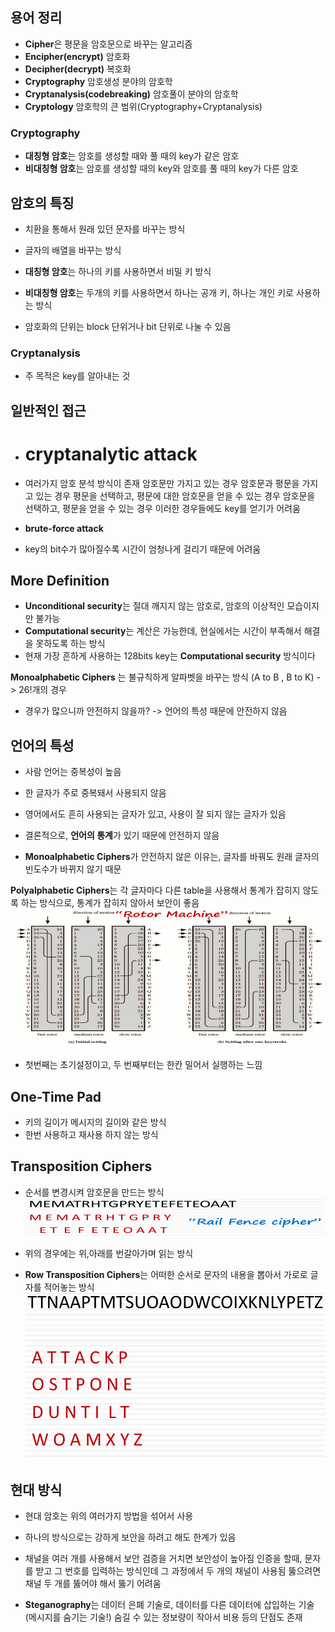 ## 용어 정리
- **Cipher**은 평문을 암호문으로 바꾸는 알고리즘
- **Encipher(encrypt)** 암호화
- **Decipher(decrypt)** 복호화
- **Cryptography** 암호생성 분야의 암호학
- **Cryptanalysis(codebreaking)** 암호풀이 분야의 암호학
- **Cryptology** 암호학의 큰 범위(Cryptography+Cryptanalysis)

### Cryptography
- **대칭형 암호**는 암호를 생성할 때와 풀 때의 key가 같은 암호
- **비대칭형 암호**는 암호를 생성할 때의 key와 암호를 풀 때의 key가 다른 암호

## 암호의 특징
- 치환을 통해서 원래 있던 문자를 바꾸는 방식
- 글자의 배열을 바꾸는 방식

- **대칭형 암호**는 하나의 키를 사용하면서 비밀 키 방식
- **비대칭형 암호**는 두개의 키를 사용하면서 하나는 공개 키, 하나는 개인 키로 사용하는 방식

- 암호화의 단위는 block 단위거나 bit 단위로 나눌 수 있음

### Cryptanalysis
- 주 목적은 key를 알아내는 것
## 일반적인 접근
- # **cryptanalytic attack**
- 여러가지 암호 분석 방식이 존재
	암호문만 가지고 있는 경우 
	암호문과 평문을 가지고 있는 경우
	평문을 선택하고, 평문에 대한 암호문을 얻을 수 있는 경우
	암호문을 선택하고, 평문을 얻을 수 있는 경우
이러한 경우들에도 key를 얻기가 어려움

- **brute-force attack**
- key의 bit수가 많아질수록 시간이 엄청나게 걸리기 때문에 어려움

## More Definition
- **Unconditional security**는 절대 깨지지 않는 암호로, 암호의 이상적인 모습이지만 불가능
- **Computational security**는 계산은 가능한데, 현실에서는 시간이 부족해서 해결을 못하도록 하는 방식
- 현재 가장 흔하게 사용하는 128bits key는 **Computational security** 방식이다

**Monoalphabetic Ciphers** 는 불규칙하게 알파벳을 바꾸는 방식 (A to B , B to K) -> 26!개의 경우
- 경우가 많으니까 안전하지 않을까? -> 언어의 특성 때문에 안전하지 않음

## 언어의 특성
- 사람 언어는 중복성이 높음
- 한 글자가 주로 중복돼서 사용되지 않음
- 영어에서도 흔히 사용되는 글자가 있고, 사용이 잘 되지 않는 글자가 있음
- 결론적으로, **언어의 통계**가 있기 때문에 안전하지 않음

- **Monoalphabetic Ciphers**가 안전하지 않은 이유는, 글자를 바꿔도 원래 글자의 빈도수가 바뀌지 않기 때문

**Polyalphabetic Ciphers**는 각 글자마다 다른 table을 사용해서 통계가 잡히지 않도록 하는 방식으로, 통계가 잡히지 않아서 보안이 좋음
![alt text](image.png)

- 첫번째는 초기설정이고, 두 번째부터는 한칸 밀어서 실행하는 느낌

## One-Time Pad
- 키의 길이가 메시지의 길이와 같은 방식
- 한번 사용하고 재사용 하지 않는 방식

## Transposition Ciphers
- 순서를 변경시켜 암호문을 만드는 방식
![alt text](image-1.png)
- 위의 경우에는 위,아래를 번갈아가며 읽는 방식

- **Row Transposition Ciphers**는 어떠한 순서로 문자의 내용을 뽑아서 가로로 글자를 적어놓는 방식
![alt text](image-2.png)

## 현대 방식
- 현대 암호는 위의 여러가지 방법을 섞어서 사용
- 하나의 방식으로는 강하게 보안을 하려고 해도 한계가 있음

- 채널을 여러 개를 사용해서 보안 검증을 거치면 보안성이 높아짐
    인증을 할때, 문자를 받고 그 번호를 입력하는 방식인데 그 과정에서 두 개의 채널이 사용됨
    뚫으려면 채널 두 개를 뚫어야 해서 뚫기 어려움

- **Steganography**는 데이터 은폐 기술로, 데이터를 다른 데이터에 삽입하는 기술 (메시지를 숨기는 기술!)
    숨길 수 있는 정보량이 작아서 비용 등의 단점도 존재


